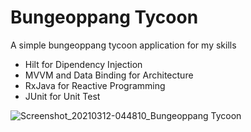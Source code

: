 # Bungeoppang Tycoon
A simple bungeoppang tycoon application for my skills
* Hilt for Dipendency Injection
* MVVM and Data Binding for Architecture
* RxJava for Reactive Programming
* JUnit for Unit Test

![Screenshot_20210312-044810_Bungeoppang Tycoon](https://user-images.githubusercontent.com/37973204/110847229-01ddb100-82f0-11eb-862f-8893b7983d48.jpg)
